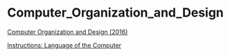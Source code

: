 # Computer_Organization_and_Design

[Computer Organization and Design (2016)](http://apprize.info/usability/interface/index.html)

[Instructions: Language of the Computer](Instructions:%20Language%20of%20the%20Computer)
